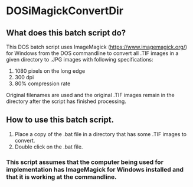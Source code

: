 # DOSiMagickConvertDir

## What does this batch script do?

This DOS batch script uses ImageMagick (https://www.imagemagick.org/) for Windows from the DOS commandline to convert all .TIF images in a given directory to .JPG images with following specifications:

1. 1080 pixels on the long edge
2. 300 dpi
3. 80% compression rate

Original filenames are used and the original .TIF images remain in the directory after the script has finished processing.

## How to use this batch script.

1. Place a copy of the .bat file in a directory that has some .TIF images to convert.
2. Double click on the .bat file.

### This script assumes that the computer being used for implementation has ImageMagick for Windows installed and that it is working at the commandline.
